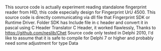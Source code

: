 This source code is actually experiment reading standalone fingerprint reader from HID, this code especially design for Fingerprint UrU 4500.
This source code is directly communicating via dll file that Fingerprint SDK or Runtime Driver.
Folder SDK has Include file in c header and convert it in pascal using C Header Translator C Header, it worked flawlessly, Thanks to https://github.com/neslib/Chet
Source code only tested in Delphi 2010, I'd like to assume that it is safe to compile for Delphi 7 or higher and probably need some adjustment for type Data
